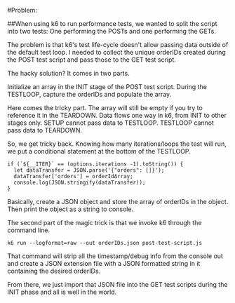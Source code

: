 #Problem:

##When using k6 to run performance tests, we wanted to split the script into two tests: One performing the POSTs and one performing the GETs. 

The problem is that k6's test life-cycle doesn't allow passing data outside of the default test loop. I needed to collect the unique orderIDs
created during the POST test script and pass those to the GET test script.

The hacky solution? It comes in two parts.

Initialize an array in the INIT stage of the POST test script. During the TESTLOOP, capture the orderIDs and populate the array.

Here comes the tricky part. The array will still be empty if you try to reference it in the TEARDOWN. Data flows one way in k6, from INIT to other stages only.
SETUP cannot pass data to TESTLOOP. TESTLOOP cannot pass data to TEARDOWN. 

So, we get tricky back. Knowing how many iterations/loops the test will run, we put a conditional statement at the bottom of the TESTLOOP.

```
if (`${__ITER}` == (options.iterations -1).toString()) {
  let dataTransfer = JSON.parse('{"orders": []}');
  dataTransfer['orders'] = orderIdArray;
  console.log(JSON.stringify(dataTransfer));
}
```

Basically, create a JSON object and store the array of orderIDs in the object. Then print the object as a string to console.

The second part of the magic trick is that we invoke k6 through the command line. 
```
k6 run --logformat=raw --out orderIDs.json post-test-script.js
```
That command will strip all the timestamp/debug info from the console out and create a JSON extension file with a JSON formatted string in it containing the desired orderIDs.

From there, we just import that JSON file into the GET test scripts during the INIT phase and all is well in the world.
